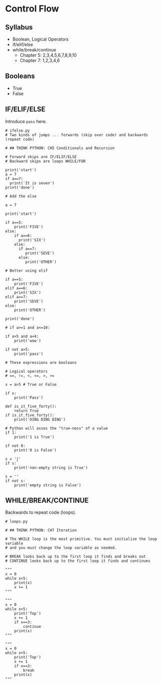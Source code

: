 # Control Flow

## Syllabus

  * Boolean, Logical Operators
  * if/elif/else
  * while/break/continue
    - Chapter 5: 2,3,4,5,6,7,8,9,10
    - Chapter 7: 1,2,3,4,6
    
## Booleans

  * True
  * False

## IF/ELIF/ELSE

Introduce `pass` here.

```
# ifelse.py
# Two kinds of jumps ... forwards (skip over code) and backwards (repeat code)

# ## THINK PYTHON: CH5 Conditionals and Recursion

# Forward skips are IF/ELIF/ELSE
# Backward skips are loops WHILE/FOR

print('start')
a = 7
if a==7:
  print('It is seven')
print('done')

# Add the else

a = 7

print('start')

if a==5:
    print('FIVE')
else:
    if a==6:
      print('SIX')
    else:
      if a==7:
         print('SEVE')
      else:
         print('OTHER')

# Better using elif

if a==5:
    print('FIVE')
elif a==6:
    print('SIX')
elif a==7:
    print('SEVE')
else:
    print('OTHER')
    
print('done')
        
# if a>=1 and a<=10:

if a>5 and a<4:
    print('wow')
    
if not a>5:
    print('pass')
    
# These expressions are booleans

# Logical operators
# ==, !=, <, <=, >, >=

x = a>5 # True or False

if x:
    print('Pass')

def is_it_five_forty():
    return True    
if is_it_five_forty():
    print('DING DING DING')
    
# Python will asses the "true-ness" of a value
if 1:
    print('1 is True')

if not 0:
    print('0 is False')
  
s = 'j'  
if s:
    print('non-empty string is True')
    
s = ''
if not s:
    print('empty string is False')
```

## WHILE/BREAK/CONTINUE

Backwards to repeat code (loops).

```
# loops.py

# ## THINK PYTHON: CH7 Iteration

# The WHILE loop is the most primitive. You must initialize the loop variable
# and you must change the loop variable as needed.

# BREAK looks back up to the first loop it finds and breaks out
# CONTINUE looks back up to the first loop it finds and continues

"""
x = 0
while x<5:
    print(x)
    x += 1
"""

"""
x = 0
while x<5:
    print('Top')
    x += 1
    if x==3:
        continue
    print(x)
"""

"""
x = 0
while x<5:
    print('Top')
    x += 1
    if x==3:
        break
    print(x)
"""
```
